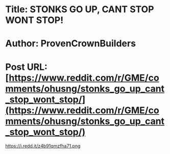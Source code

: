 # Title: STONKS GO UP, CANT STOP WONT STOP!
# Author: ProvenCrownBuilders
# Post URL: [https://www.reddit.com/r/GME/comments/ohusng/stonks_go_up_cant_stop_wont_stop/](https://www.reddit.com/r/GME/comments/ohusng/stonks_go_up_cant_stop_wont_stop/)


https://i.redd.it/z4b91qmzfha71.png